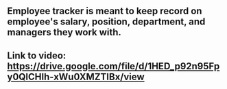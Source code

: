 ## Employee tracker is meant to keep record on employee's salary, position, department, and managers they work with.

## Link to video: https://drive.google.com/file/d/1HED_p92n95Fpy0QlCHlh-xWu0XMZTIBx/view